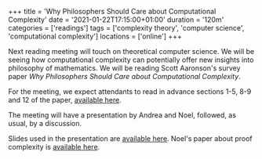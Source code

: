 +++
title = 'Why Philosophers Should Care about Computational Complexity'
date = '2021-01-22T17:15:00+01:00'
duration = '120m'
categories = ['readings']
tags = ['complexity theory', 'computer science', 'computational complexity']
locations = ['online']
+++

Next reading meeting will touch on theoretical computer science. We will be seeing how computational complexity can potentially offer new insights into philosophy of mathematics. We will be reading Scott Aaronson's survey paper *Why Philosophers Should Care about Computational Complexity*.

For the meeting, we expect attendants to read in advance sections 1-5, 8-9 and 12 of the paper, [available here](https://arxiv.org/abs/1108.1791). 

The meeting will have a presentation by Andrea and Noel, followed, as usual, by a discussion.

Slides used in the presentation are [available here](https://drive.google.com/file/d/17UYkBRsN45IZ14SI9TyHhiMEdBj3cw3-/view?usp=sharing). Noel's paper about proof complexity is [available here](https://drive.google.com/file/d/1ChGTCSdVgZCxc4dZETclTN-cuWOXXCPx/view?usp=sharing).
